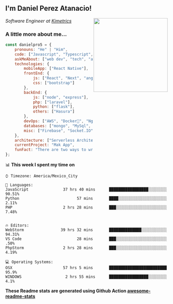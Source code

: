<h2>I'm Daniel Perez Atanacio!</h2>
<img align='right' src="https://media.giphy.com/media/M9gbBd9nbDrOTu1Mqx/giphy.gif" width="230">
<p><em>Software Engineer at <a href="http://www.kimetrics.com">Kimetrics</a> 
</em></p>


### A little more about me...  

```javascript
const danielpro5 = {
    pronouns: "He" | "Him",
    code: ["Javascript", "Typescript", "Python", "php"],
    askMeAbout: ["web dev", "tech", "app dev", "agro"],
    technologies: {
        mobileApp: ["React Native"],
        frontEnd: {
            js: ["React", "Next", "angularjs", "Svelte"],
            css: ["bootstrap"]
        },
        backEnd: {
            js: ["node", "express"],
            php: ["laravel"],
            python: ["flask"],
            others: ["Hasura"]
        },
        devOps: ["AWS", "Docker🐳", "Nginx"],
        databases: ["mongo", "MySql", "sqlite", "postgres"],
        misc: ["Firebase", "Socket.IO", "jest", "Hasura", "cypress"]
    },
    architecture: ["Serverless Architecture", "Progressive web applications", "Single page applications"],
    currentProject: "Mak App",
    funFact: "There are two ways to write error-free programs; only the third one works"
};
```


📊 **This week I spent my time on** 

```text
⌚︎ Timezone: America/Mexico_City

💬 Languages: 
JavaScript               37 hrs 40 mins      █████████████████░░░░░░░░   90.51% 
Python                         57 mins       ████░░░░░░░░░░░░░░░░░░░░░    2.11% 
PHP                      2 hrs 28 mins       ███░░░░░░░░░░░░░░░░░░░░░░    7.48% 


🔥 Editors: 
WebStorm                39 hrs 32 mins       ██████████████░░░░░░░░░░░   94.31% 
VS Code                        28 mins       ███░░░░░░░░░░░░░░░░░░░░░░     .50%
PhpStorm                 2 hrs 28 mins       ███░░░░░░░░░░░░░░░░░░░░░░    4.19%

💻 Operating Systems: 
OSX                      57 hrs 5 mins       █████████████████████████   95.9%
WINDOWS                   2 hrs 55 mins      █████████████████░░░░░░░░    4.1%

```
<!--END_SECTION:waka-->

**These Readme stats are generated using Github Action [awesome-readme-stats](https://github.com/anmol098/waka-readme-stats)**
